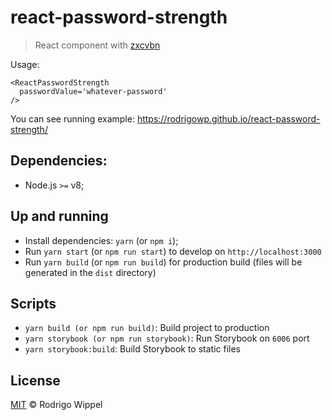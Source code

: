 # react-password-strength

> React component with [zxcvbn](https://github.com/dropbox/zxcvbn)

Usage:
```
<ReactPasswordStrength
  passwordValue='whatever-password'
/>
```

You can see running example: https://rodrigowp.github.io/react-password-strength/

## Dependencies:

- Node.js `>=` v8;

## Up and running

- Install dependencies: `yarn` (or `npm i`);
- Run `yarn start` (or `npm run start`) to develop on `http://localhost:3000`
- Run `yarn build` (or `npm run build`) for production build (files will be generated in the `dist` directory)

## Scripts

- `yarn build (or npm run build)`: Build project to production
- `yarn storybook (or npm run storybook)`: Run Storybook on `6006` port
- `yarn storybook:build`: Build Storybook to static files

## License

[MIT](https://github.com/RodrigoWP/licenses/blob/master/LICENSE) &copy; Rodrigo Wippel

